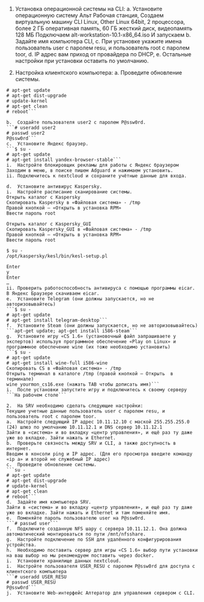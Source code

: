 1.	Установка операционной системы на CLI: 
a.	Установите операционную систему Альт Рабочая станция,
Создаем виртуальную машину CLI 
Linux, Other Linux 64bit, 2 процессора, более 2 ГБ оперативная память, 60 ГБ жесткий диск, видеопамять 128 МБ
Подключаем alt-workstation-10.1-x86_64.iso
И запускаем
b.	Задайте имя компьютера CLI,
c.	При установке укажите имена пользователь user с паролем resu, и пользователь root с паролем toor,
d.	IP адрес вам приход от провайдера по DHCP,
e.	Остальные настройки при установки оставить по умолчанию.

3.	Настройка клиентского компьютера:
a.	Проведите обновление системы.
```su -
# apt-get update
# apt-get dist-upgrade
# update-kernel
# apt-get clean
# reboot```

b.	Создайте пользователя user2 с паролем P@ssw0rd.
```# useradd user2
# passwd user2
P@ssw0rd```
c.	Установите Яндекс браузер.
```$ su -
# apt-get update
# apt-get install yandex-browser-stable```
i.	Настройте блокировщик рекламы для работы с Яндекс браузером
Заходим в меню, в поиске пишем Adguard и нажимаем установить.
ii.	Подключитесь к nextcloud и сохраните учётные данные для входа.

d.	Установите антивирус Kaspersky.
i.	Настройте расписание сканирование системы.
Открыть каталог с Kaspersky 
Скопировать Kaspersky в «Файловая система» - /tmp
Правой кнопкой – «Открыть в установка RPM»
Ввести пароль root

Открыть каталог с Kaspersky_GUI
Скопировать Kaspersky_GUI в «Файловая система» - /tmp
Правой кнопкой – «Открыть в установка RPM»
Ввести пароль root

$ su -
/opt/kaspersky/kesl/bin/kesl-setup.pl

Enter
y
Enter
…
ii.	Проверить работоспособность антивируса с помощью программы eicar.
В Яндекс Браузере скачиваем eicar.
e.	Установите Telegram (они должны запускается, но не авторизовывайтесь)
```$ su -
# apt-get update
# apt-get install telegram-desktop```
f.	Установите Steam (они должны запускается, но не авторизовывайтесь)
```apt-get update; apt-get install i586-steam```
g.	Установите игру «CS 1.6» (установочный файл запрашиваете у экспертов) используя программное обеспечение «Play on Linux» и программное обеспечение wine (их тоже необходимо установить)
```$ su -
# apt-get update
# apt-get install wine-full i586-wine
Скопировать CS в «Файловая система» - /tmp
Открыть терминал в каталоге /tmp (правой кнопкой – Открыть  в терминале)
wine yourmon_cs16.exe (нажать TAB чтобы дописать имя)```
i.	После установки запустите игру и подключитесь к своему серверу 
```На рабочем столе```

2.	На SRV необходимо сделать следующие настройки: 
Текущие учетные данные пользователь user с паролем resu, и пользователь root с паролем toor.
a.	Настройте следующий IP адрес 10.11.12.10 с маской 255.255.255.0 (24) шлюз по умолчанию 10.11.12.1 и DNS сервер 10.11.12.1
Зайти в «система» и во вкладку «центр управления», и ещё раз ту даже уже во вкладке. Зайти нажать и Ethernet. 
b.	Проверьте связность между SRV и CLI, а также доступность в интернет.
Вводим в консоли ping и IP адрес. (Для его просмотра введите команду   «ip a» и второй не служебный IP адрес)    
c.	Проведите обновление системы.
```su -
# apt-get update
# apt-get dist-upgrade
# update-kernel
# apt-get clean
# reboot```
d.	Задайте имя компьютера SRV. 
Зайти в «система» и во вкладку «центр управления», и ещё раз ту даже уже во вкладке. Зайти нажать и Ethernet и там поменяйте имя.
e.	Поменяйте пароль пользователю user на P@ssw0rd.
```# passwd user```
f.	Подключите созданную NFS шару с сервера 10.11.12.1. Она должна автоматический монтироваться по пути /mnt/nfsshare.
g.	Настройте подключение по SSH для удалённого конфигурирования устройства.
h.	Необходимо поставить сервер для игры «CS 1.6» выбор пути установки на ваш выбор но мы рекомендуем поставить через docker.
i.	Установите хранилище данных nextcloud.
i.	Настройте пользователя USER_RESU с паролем P@ssw0rd для доступа с клиентского компьютера
```# useradd USER_RESU
# passwd USER_RESU
P@ssw0rd```
j.	Установите Web-интерфейс Алтератор для управления сервером с CLI.




